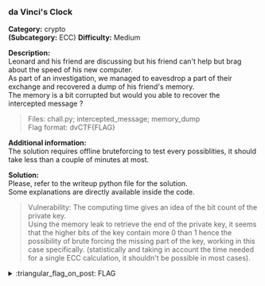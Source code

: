 ### da Vinci's Clock
**Category:** crypto  
**(Subcategory:** ECC)
**Difficulty:** Medium  

**Description:**  
Leonard and his friend are discussing but his friend can't help but brag about the speed of his new computer.  
As part of an investigation, we managed to eavesdrop a part of their exchange and recovered a dump of his friend's memory.  
The memory is a bit corrupted but would you able to recover the intercepted message ?  

> Files: chall.py; intercepted_message; memory_dump  
> Flag format: dvCTF{FLAG}  

**Additional information:**  
The solution requires offline bruteforcing to test every possiblities, it should take less than a couple of minutes at most.  

**Solution:**  
Please, refer to the writeup python file for the solution.  
Some explanations are directly available inside the code.  

> Vulnerability: The computing time gives an idea of the bit count of the private key.  
> Using the memory leak to retrieve the end of the private key, it seems that the higher bits of the key contain more 0 than 1 hence the possibility of brute forcing the missing part of the key, working in this case specifically. (statistically and taking in account the time needed for a single ECC calculation, it shouldn't be possible in most cases).

<details>
  <summary>:triangular_flag_on_post: FLAG</summary>

  ```
  dvCTF{7h3_Cl0ck_1s_71ck1n9!}
  ```
</details>